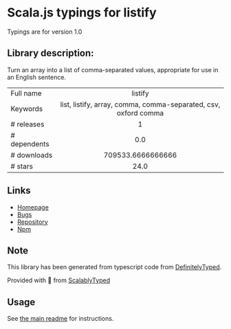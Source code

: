 
# Scala.js typings for listify

Typings are for version 1.0

## Library description:
Turn an array into a list of comma-separated values, appropriate for use in an English sentence.

|                    |                 |
| ------------------ | :-------------: |
| Full name          | listify |
| Keywords           | list, listify, array, comma, comma-separated, csv, oxford comma |
| # releases         | 1 |
| # dependents       | 0.0 |
| # downloads        | 709533.6666666666 |
| # stars            | 24.0 |

## Links
- [Homepage](https://github.com/ljharb/listify#readme)
- [Bugs](https://github.com/ljharb/listify/issues)
- [Repository](https://github.com/ljharb/listify)
- [Npm](https://www.npmjs.com/package/listify)
    


## Note
This library has been generated from typescript code from [DefinitelyTyped](https://definitelytyped.org).

Provided with :purple_heart: from [ScalablyTyped](https://github.com/oyvindberg/ScalablyTyped)

## Usage
See [the main readme](../../readme.md) for instructions.


